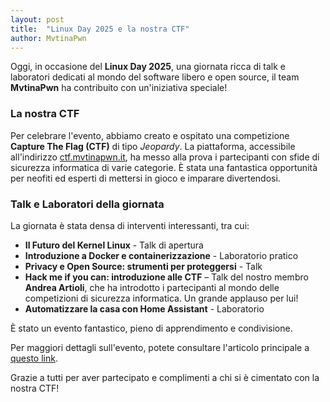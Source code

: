```yaml
---
layout: post
title:  "Linux Day 2025 e la nostra CTF"
author: MvtinaPwn
---
```


Oggi, in occasione del **Linux Day 2025**, una giornata ricca di talk e laboratori dedicati al mondo del software libero e open source, il team **MvtinaPwn** ha contribuito con un'iniziativa speciale!

### La nostra CTF

Per celebrare l'evento, abbiamo creato e ospitato una competizione **Capture The Flag (CTF)** di tipo *Jeopardy*. La piattaforma, accessibile all'indirizzo [ctf.mvtinapwn.it](https://ctf.mvtinapwn.it), ha messo alla prova i partecipanti con sfide di sicurezza informatica di varie categorie. È stata una fantastica opportunità per neofiti ed esperti di mettersi in gioco e imparare divertendosi.

### Talk e Laboratori della giornata

La giornata è stata densa di interventi interessanti, tra cui:

*   **Il Futuro del Kernel Linux** - Talk di apertura
*   **Introduzione a Docker e containerizzazione** - Laboratorio pratico
*   **Privacy e Open Source: strumenti per proteggersi** - Talk
*   **Hack me if you can: introduzione alle CTF** – Talk del nostro membro **Andrea Artioli**, che ha introdotto i partecipanti al mondo delle competizioni di sicurezza informatica. Un grande applauso per lui!
*   **Automatizzare la casa con Home Assistant** - Laboratorio

È stato un evento fantastico, pieno di apprendimento e condivisione.

Per maggiori dettagli sull'evento, potete consultare l'articolo principale a [questo link](https://makeitmodena.comune.modena.it/makeitmodena/eventi/linux-day-2025-talk-e-lab).

Grazie a tutti per aver partecipato e complimenti a chi si è cimentato con la nostra CTF!